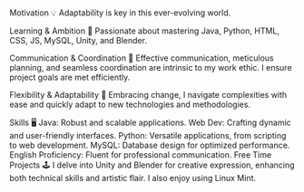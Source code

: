 ### 
Motivation 💡
Adaptability is key in this ever-evolving world.

Learning & Ambition 🚀
Passionate about mastering Java, Python, HTML, CSS, JS, MySQL, Unity, and Blender.

Communication & Coordination 🤝
Effective communication, meticulous planning, and seamless coordination are intrinsic to my work ethic. I ensure project goals are met efficiently.

Flexibility & Adaptability 🌟
Embracing change, I navigate complexities with ease and quickly adapt to new technologies and methodologies.

Skills 🖥️
Java: Robust and scalable applications.
Web Dev: Crafting dynamic and user-friendly interfaces.
Python: Versatile applications, from scripting to web development.
MySQL: Database design for optimized performance.
English Proficiency: Fluent for professional communication.
Free Time Projects 🕹️
I delve into Unity and Blender for creative expression, enhancing both technical skills and artistic flair.
I also enjoy using Linux Mint.
<!--
**Folis455/Folis455** is a ✨ _special_ ✨ repository because its `README.md` (this file) appears on your GitHub profile.

Here are some ideas to get you started:

- 🔭 I’m currently working on ...
- 🌱 I’m currently learning ...
- 👯 I’m looking to collaborate on ...
- 🤔 I’m looking for help with ...
- 💬 Ask me about ...
- 📫 How to reach me: ...
- 😄 Pronouns: ...
- ⚡ Fun fact: ...
-->
